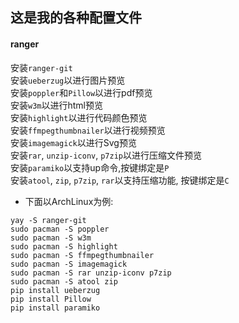 ## 这是我的各种配置文件

#### ranger<br/>
安装`ranger-git`<br/>
安装`ueberzug`以进行图片预览<br/>
安装`poppler`和`Pillow`以进行pdf预览<br/>
安装`w3m`以进行html预览<br/>
安装`highlight`以进行代码颜色预览<br/>
安装`ffmpegthumbnailer`以进行视频预览<br/>
安装`imagemagick`以进行Svg预览<br/>
安装`rar`, `unzip-iconv`, `p7zip`以进行压缩文件预览<br/>
安装`paramiko`以支持up命令,按键绑定是`P`<br/>
安装`atool`, `zip`, `p7zip`, `rar`以支持压缩功能, 按键绑定是`C`<br/>

- 下面以ArchLinux为例:
```
yay -S ranger-git
sudo pacman -S poppler
sudo pacman -S w3m
sudo pacman -S highlight
sudo pacman -S ffmpegthumbnailer
sudo pacman -S imagemagick
sudo pacman -S rar unzip-iconv p7zip
sudo pacman -S atool zip
pip install ueberzug
pip install Pillow
pip install paramiko
```
